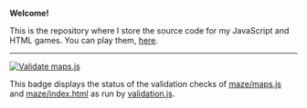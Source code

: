 **Welcome!** 

This is the repository where I store the source code for my JavaScript and HTML games. You can play them, [here](https://adamraichu.github.io/).

<hr>

[![Validate maps.js](https://github.com/AdamRaichu/games/actions/workflows/validate.yml/badge.svg?event=push)](https://github.com/AdamRaichu/games/actions/workflows/validate.yml)

This badge displays the status of the validation checks of [maze/maps.js](/maze/maps.js) and [maze/index.html](/maze/index.html) as run by [validation.js](validation.js).

